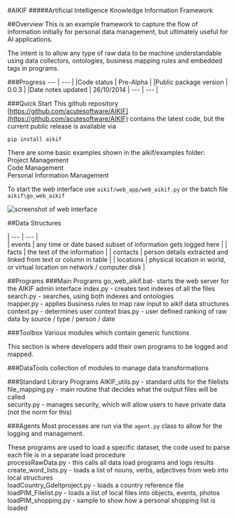 #AIKIF
#####Artificial Intelligence Knowledge Information Framework

##Overview
This is an example framework to capture the flow of information initially for personal data management, but ultimately useful for AI applications.<br />

The intent is to allow any type of raw data to be machine understandable using data collectors, ontologies, business mapping rules and embedded tags in programs.

###Progress
--- | --- |
|Code status            | Pre-Alpha    |
|Public package version | 0.0.3        |
|Date notes updated     | 26/10/2014   |
--- | --- |


###Quick Start
This github repository [https://github.com/acutesoftware/AIKIF](https://github.com/acutesoftware/AIKIF) contains the latest code, but the current public release is available via

`pip install aikif`

There are some basic examples shown in the aikif/examples folder:<br />
	Project Management<br/>
    Code Management<br/>
    Personal Information Management<br/>

To start the web interface use `aikif/web_app/web_aikif.py` or the batch file `aikif\go_web_aikif`
 
![screenshot of web interface](https://github.com/acutesoftware/AIKIF/blob/master/doc/web-if-v01.jpg "Screenshot of web interface") 
 


##Data Structures

| --- | --- |                
| events     | any time or date based subset of information gets logged here  |
| facts      | the text of the information |
| contacts   | person details extracted and linked from text or column in table |
| locations  | physical location in world, or virtual location on network / computer disk |
 
 
##Programs
###Main Programs
go_web_aikif.bat- starts the web server for the AIKIF admin interface
index.py		- creates text indexes of all the files<br />
search.py		- searches, using both indexes and ontologies<br />
mapper.py       - applies business rules to map raw input to aikif data structures
context.py      - determines user context
bias.py         - user defined ranking of raw data by source / type / person / date

###Toolbox
Various modules which contain generic functions

This section is where developers add their own programs to be logged and mapped.


###DataTools
collection of modules to manage data transformations

###Standard Library Programs
AIKIF_utils.py	- standard utils for the filelists<br />
file_mapping.py	- main routine that decides what the output files will be called<br />
security.py		- manages security, which will allow users to have private data (not the norm for this)<br />



###Agents
Most processes are run via the `agent.py` class to allow for the logging and management.

These programs are used to load a specific dataset, the code used to parse each file is in a separate load procedure<br />
processRawData.py			- this calls all data load programs and logs results<br />
create_word_lists.py		- loads a list of nouns, verbs, adjectives from web into local structures<br />
loadCountry_Gdeltproject.py	- loads a country reference file<br />
loadPIM_Filelist.py			- loads a list of local files into objects, events, photos<br />
loadPIM_shopping.py			- sample to show how a personal shopping list is loaded<br />






